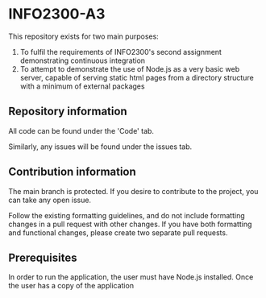 # INFO2300-A3

This repository exists for two main purposes:
1. To fulfil the requirements of INFO2300's second assignment demonstrating continuous integration
2. To attempt to demonstrate the use of Node.js as a very basic web server, capable of serving static html pages from a directory structure with a minimum of external packages

## Repository information

All code can be found under the 'Code' tab. 

Similarly, any issues will be found under the issues tab. 

## Contribution information

The main branch is protected. If you desire to contribute to the project, you can take any open issue.

Follow the existing formatting guidelines, and do not include formatting changes in a pull request with other changes. If you have both formatting and functional changes, please create two separate pull requests. 

## Prerequisites
In order to run the application, the user must have Node.js installed. 
Once the user has a copy of the application  
